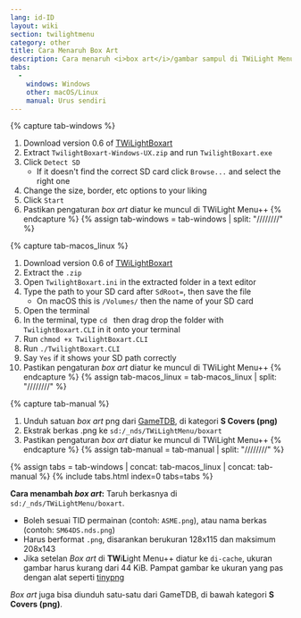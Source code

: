 ```yaml
---
lang: id-ID
layout: wiki
section: twilightmenu
category: other
title: Cara Menaruh Box Art
description: Cara menaruh <i>box art</i>/gambar sampul di TWiLight Menu++
tabs:
  - 
    windows: Windows
    other: macOS/Linux
    manual: Urus sendiri
---
```


{% capture tab-windows %}
1. Download version 0.6 of [TWiLightBoxart](https://github.com/KirovAir/TwilightBoxart/releases/tag/0.6)
1. Extract `TwilightBoxart-Windows-UX.zip` and run `TwilightBoxart.exe`
1. Click `Detect SD`
   - If it doesn't find the correct SD card click `Browse...` and select the right one
1. Change the size, border, etc options to your liking
1. Click `Start`
1. Pastikan pengaturan *box art* diatur ke muncul di TWiLight Menu++
{% endcapture %}
{% assign tab-windows = tab-windows | split: "////////" %}

{% capture tab-macos_linux %}
1. Download version 0.6 of [TWiLightBoxart](https://github.com/KirovAir/TwilightBoxart/releases/tag/0.6)
1. Extract the `.zip`
1. Open `TwilightBoxart.ini` in the extracted folder in a text editor
1. Type the path to your SD card after `SdRoot=`, then save the file
   - On macOS this is `/Volumes/` then the name of your SD card
1. Open the terminal
1. In the terminal, type `cd ` then drag drop the folder with `TwilightBoxart.CLI` in it onto your terminal
1. Run `chmod +x TwilightBoxart.CLI`
1. Run `./TwilightBoxart.CLI`
1. Say `Yes` if it shows your SD path correctly
1. Pastikan pengaturan *box art* diatur ke muncul di TWiLight Menu++
{% endcapture %}
{% assign tab-macos_linux = tab-macos_linux | split: "////////" %}

{% capture tab-manual %}
1. Unduh satuan *box art* png dari [GameTDB](https://www.gametdb.com/DS/Downloads#cover_packs), di kategori **S Covers (png)**
1. Ekstrak berkas .png ke `sd:/_nds/TWiLightMenu/boxart`
1. Pastikan pengaturan *box art* diatur ke muncul di TWiLight Menu++
{% endcapture %}
{% assign tab-manual = tab-manual | split: "////////" %}

{% assign tabs = tab-windows | concat: tab-macos_linux | concat: tab-manual %}
{% include tabs.html index=0 tabs=tabs %}

**Cara menambah *box art*:** Taruh berkasnya di `sd:/_nds/TWiLightMenu/boxart`.
- Boleh sesuai TID permainan (contoh: `ASME.png`), atau nama berkas (contoh: `SM64DS.nds.png`)
- Harus berformat `.png`, disarankan berukuran 128x115 dan maksimum 208x143
- Jika setelan *Box art* di **TW**i**L**ight Menu++ diatur ke `di-cache`, ukuran gambar harus kurang dari 44 KiB. Pampat gambar ke ukuran yang pas dengan alat seperti [tinypng](https://tinypng.com/)

*Box art* juga bisa diunduh satu-satu dari GameTDB, di bawah kategori **S Covers (png)**.
